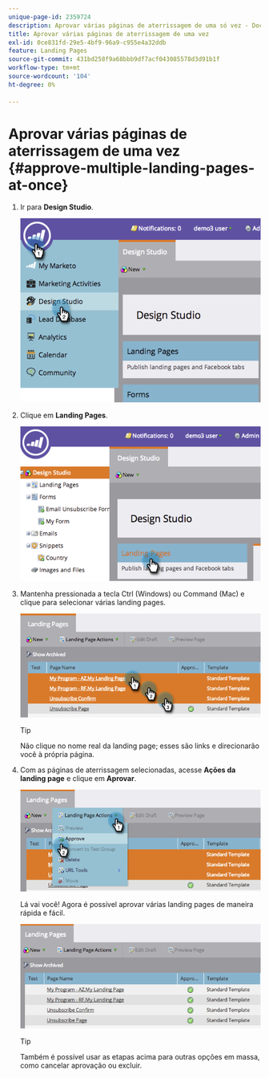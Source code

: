 ```yaml
---
unique-page-id: 2359724
description: Aprovar várias páginas de aterrissagem de uma só vez - Documentação do Marketo - Documentação do produto
title: Aprovar várias páginas de aterrissagem de uma vez
exl-id: 0ce831fd-29e5-4bf9-96a9-c955e4a32ddb
feature: Landing Pages
source-git-commit: 431bd258f9a68bbb9df7acf043085578d3d91b1f
workflow-type: tm+mt
source-wordcount: '104'
ht-degree: 0%

---
```


# Aprovar várias páginas de aterrissagem de uma vez {#approve-multiple-landing-pages-at-once}

1. Ir para **Design Studio**.

   ![](assets/image2014-9-17-11-3a35-3a5.png)

1. Clique em **Landing Pages**.

   ![](assets/image2014-9-17-11-3a35-3a11.png)

1. Mantenha pressionada a tecla Ctrl (Windows) ou Command (Mac) e clique para selecionar várias landing pages.

   ![](assets/image2014-9-17-11-3a35-3a19.png)

   >[!TIP]
   >
   >Não clique no nome real da landing page; esses são links e direcionarão você à própria página.

1. Com as páginas de aterrissagem selecionadas, acesse **Ações da landing page** e clique em **Aprovar**.

   ![](assets/image2014-9-17-11-3a35-3a27.png)

   Lá vai você! Agora é possível aprovar várias landing pages de maneira rápida e fácil.

   ![](assets/image2014-9-17-11-3a35-3a36.png)

   >[!TIP]
   >
   >Também é possível usar as etapas acima para outras opções em massa, como cancelar aprovação ou excluir.
